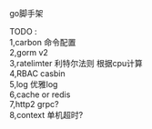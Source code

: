 go脚手架

TODO :  
1,carbon 命令配置  
2,gorm v2  
3,ratelimter   利特尔法则 根据cpu计算  
4,RBAC   casbin  
5,log  优雅log  
6,cache or redis  
7,http2  grpc?  
8,context 单机超时?  